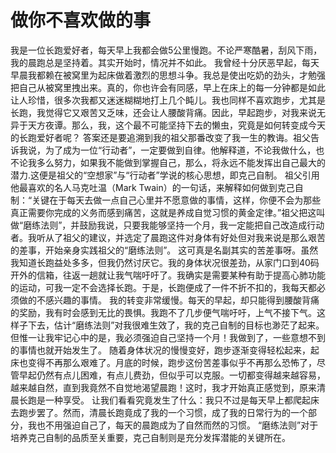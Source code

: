# 做你不喜欢做的事
我是一位长跑爱好者，每天早上我都会做5公里慢跑。不论严寒酷暑，刮风下雨，我的晨跑总是坚持着。其实开始时，情况并不如此。 
我曾经十分厌恶早起，每天早晨我都赖在被窝里为起床做着激烈的思想斗争。我总是使出吃奶的劲头，才勉强把自己从被窝里拽出来。真的，你也许会有同感，早上在床上的每一分钟都是如此让人珍惜，很多次我都又迷迷糊糊地打上几个盹儿。我也同样不喜欢跑步，尤其是长跑，我觉得它又艰苦又乏味，还会让人腰酸背痛。因此，早起跑步，对我来说无异于天方夜谭。那么，我，这个最不可能坚持下去的懒虫，究竟是如何转变成今天的长跑爱好者呢？ 
答案还是要追溯到我的祖父那番改变了我一生的教诲。祖父告诉我说，为了成为一位“行动者”，一定要做到自律。他解释道，不论我做什么，也不论我多么努力，如果我不能做到掌握自己，那么，将永远不能发挥出自己最大的潜力.这便是祖父的“空想家”与“行动者”学说的核心思想，即克己自制。 
祖父引用他最喜欢的名人马克吐温（Mark Twain）的一句话，来解释如何做到克己自制：“关键在于每天去做一点自己心里并不愿意做的事情，这样，你便不会为那些真正需要你完成的义务而感到痛苦，这就是养成自觉习惯的黄金定律。”祖父把这叫做“磨练法则”，并鼓励我说，只要我能够坚持一个月，我一定能把自己改造成行动者。我听从了祖父的建议，并选定了晨跑这件对身体有好处但对我来说是那么艰苦的差事，开始亲身实践祖父的“磨练法则”。 
这可真是名副其实的苦差事呀。虽然我知道长跑益处多多，但我仍然讨厌它。我的身体状况很差劲，从家门口到40码开外的信箱，往返一趟就让我气喘吁吁了。我确实是需要某种有助于提高心肺功能的运动，可我一定不会选择长跑。于是，长跑便成了一件不折不扣的，我每天都必须做的不感兴趣的事情。 
我的转变非常缓慢。每天的早起，却只能得到腰酸背痛的奖励，我有时会感到无比的畏惧。我跑不了几步便气喘吁吁，上气不接下气。这样子下去，估计“磨练法则”对我很难生效了，我的克己自制的目标也渺茫了起来。但惟一让我牢记心中的是，我必须强迫自己坚持一个月！我做到了，一些意想不到的事情也就开始发生了。 
随着身体状况的慢慢变好，跑步逐渐变得轻松起来，起床也变得不再那么艰难了。月底的时候，跑步这份苦差事似乎不再那么恐怖了，尽管早起仍然有点儿困难，有点儿费劲，但似乎可以克服。一切都变得越来越容易，越来越自然，直到我竟然不自觉地渴望晨跑！这时，我才开始真正感觉到，原来清晨长跑是一种享受。 
让我们看看究竟发生了什么：我只不过是每天早上都爬起床去跑步罢了。然而，清晨长跑竟成了我的一个习惯，成了我的日常行为的一个部分，我也不用强迫自己了，每天的晨跑成为了自然而然的习惯。 
“磨练法则”对于培养克己自制的品质至关重要，克己自制则是充分发挥潜能的关键所在。
  